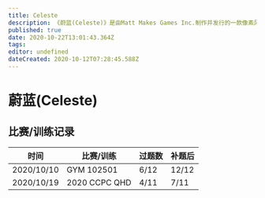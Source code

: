 ```yaml
---
title: Celeste
description: 《蔚蓝(Celeste)》是由Matt Makes Games Inc.制作并发行的一款像素风格的动作冒险类游戏。该游戏难度极大，玩家的全局死亡次数往往以千甚至万为单位。
published: true
date: 2020-10-22T13:01:43.364Z
tags: 
editor: undefined
dateCreated: 2020-10-12T07:28:45.588Z
---
```


# 蔚蓝(Celeste)

## 比赛/训练记录

|时间|比赛/训练|过题数|补题后|
|---|---|---|---|
|2020/10/10|GYM 102501|6/12|12/12|
|2020/10/19|2020 CCPC QHD|4/11|7/11|

